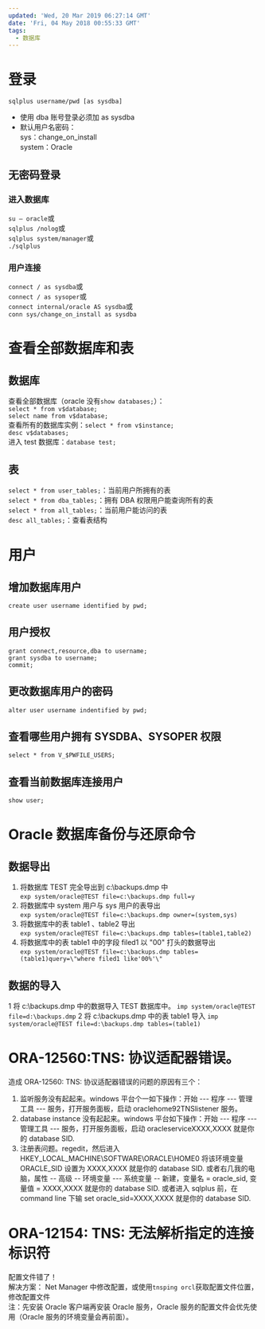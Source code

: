 ```yaml
---
updated: 'Wed, 20 Mar 2019 06:27:14 GMT'
date: 'Fri, 04 May 2018 00:55:33 GMT'
tags:
  - 数据库
---
```


# 登录

`sqlplus username/pwd [as sysdba]`

-   使用 dba 账号登录必须加 as sysdba
-   默认用户名密码：\
    sys：change_on_install\
    system：Oracle

## 无密码登录

### 进入数据库

`su – oracle`或\
`sqlplus /nolog`或\
`sqlplus system/manager`或\
`./sqlplus`

### 用户连接

`connect / as sysdba`或\
`connect / as sysoper`或\
`connect internal/oracle AS sysdba`或\
`conn sys/change_on_install as sysdba`

# 查看全部数据库和表

## 数据库

查看全部数据库（oracle 没有`show databases;`）：\
`select * from v$database;`\
`select name from v$database;`\
查看所有的数据库实例：`select * from v$instance;`\
`desc v$databases;`\
进入 test 数据库：`database test;`

## 表

`select * from user_tables;`：当前用户所拥有的表\
`select * from dba_tables;`：拥有 DBA 权限用户能查询所有的表\
`select * from all_tables;`：当前用户能访问的表\
`desc all_tables;`：查看表结构

# 用户

## 增加数据库用户

`create user username identified by pwd;`

## 用户授权

```
grant connect,resource,dba to username;
grant sysdba to username;
commit;
```

## 更改数据库用户的密码

`alter user username indentified by pwd;`

## 查看哪些用户拥有 SYSDBA、SYSOPER 权限

`select * from V_$PWFILE_USERS;`

## 查看当前数据库连接用户

`show user;`

# Oracle 数据库备份与还原命令

## 数据导出

1.  将数据库 TEST 完全导出到 c:\backups.dmp 中\
    `exp system/oracle@TEST file=c:\backups.dmp full=y`
2.  将数据库中 system 用户与 sys 用户的表导出\
    `exp system/oracle@TEST file=c:\backups.dmp owner=(system,sys)`
3.  将数据库中的表 table1 、table2 导出\
    `exp system/oracle@TEST file=c:\backups.dmp tables=(table1,table2)`
4.  将数据库中的表 table1 中的字段 filed1 以 "00" 打头的数据导出\
    `exp system/oracle@TEST file=c:\backups.dmp tables=(table1)query=\"where filed1 like'00%'\"`

## 数据的导入

1 将 c:\backups.dmp 中的数据导入 TEST 数据库中。
`imp system/oracle@TEST file=d:\backups.dmp`
2 将 c:\backups.dmp 中的表 table1 导入
`imp system/oracle@TEST file=d:\backups.dmp tables=(table1)`

# ORA-12560:TNS: 协议适配器错误。

造成 ORA-12560: TNS: 协议适配器错误的问题的原因有三个：

1.  监听服务没有起起来。windows 平台个一如下操作：开始 --- 程序 --- 管理工具 --- 服务，打开服务面板，启动 oraclehome92TNSlistener 服务。
2.  database instance 没有起起来。windows 平台如下操作：开始 --- 程序 --- 管理工具 --- 服务，打开服务面板，启动 oracleserviceXXXX,XXXX 就是你的 database SID.
3.  注册表问题。regedit，然后进入 HKEY_LOCAL_MACHINE\SOFTWARE\ORACLE\HOME0 将该环境变量 ORACLE_SID 设置为 XXXX,XXXX 就是你的 database SID. 或者右几我的电脑，属性 -- 高级 -- 环境变量 --- 系统变量 -- 新建，变量名 = oracle_sid, 变量值 = XXXX,XXXX 就是你的 database SID. 或者进入 sqlplus 前，在 command line 下输 set oracle_sid=XXXX,XXXX 就是你的 database SID.

# ORA-12154: TNS: 无法解析指定的连接标识符

配置文件错了！\
解决方案：
Net Manager 中修改配置，或使用`tnsping orcl`获取配置文件位置，修改配置文件\
注：先安装 Oracle 客户端再安装 Oracle 服务，Oracle 服务的配置文件会优先使用（Oracle 服务的环境变量会再前面）。
